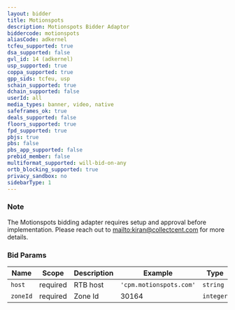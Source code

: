 ```yaml
---
layout: bidder
title: Motionspots
description: Motionspots Bidder Adaptor
biddercode: motionspots
aliasCode: adkernel
tcfeu_supported: true
dsa_supported: false
gvl_id: 14 (adkernel)
usp_supported: true
coppa_supported: true
gpp_sids: tcfeu, usp
schain_supported: true
dchain_supported: false
userId: all
media_types: banner, video, native
safeframes_ok: true
deals_supported: false
floors_supported: true
fpd_supported: true
pbjs: true
pbs: false
pbs_app_supported: false
prebid_member: false
multiformat_supported: will-bid-on-any
ortb_blocking_supported: true
privacy_sandbox: no
sidebarType: 1
---
```


### Note

The Motionspots bidding adapter requires setup and approval before implementation. Please reach out to [mailto:kiran@collectcent.com](kiran@collectcent.com) for more details.

### Bid Params


| Name     | Scope    | Description           | Example                   | Type     |
|----------|----------|-----------------------|---------------------------|----------|
| `host`   | required | RTB host | `'cpm.motionspots.com'` | `string` |
| `zoneId` | required | Zone Id           | 30164                 | `integer` |

